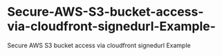 # Secure-AWS-S3-bucket-access-via-cloudfront-signedurl-Example-
Secure AWS S3 bucket access via cloudfront signedurl Example 
